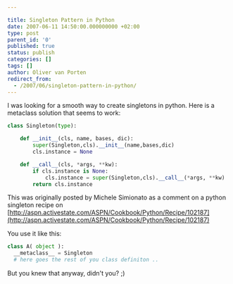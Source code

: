 ```yaml
---

title: Singleton Pattern in Python
date: 2007-06-11 14:50:00.000000000 +02:00
type: post
parent_id: '0'
published: true
status: publish
categories: []
tags: []
author: Oliver van Porten
redirect_from:
  - /2007/06/singleton-pattern-in-python/
---
```

I was looking for a smooth way to create singletons in python. Here is a metaclass solution that seems to work:

``` python
class Singleton(type):

    def __init__(cls, name, bases, dic):
        super(Singleton,cls).__init__(name,bases,dic)
        cls.instance = None

    def __call__(cls, *args, **kw):
        if cls.instance is None:
            cls.instance = super(Singleton,cls).__call__(*args, **kw)
        return cls.instance
```

This was originally posted by Michele Simionato as a comment on a python singleton recipe on [http://aspn.activestate.com/ASPN/Cookbook/Python/Recipe/102187](http://aspn.activestate.com/ASPN/Cookbook/Python/Recipe/102187)

You use it like this:

``` python 
class A( object ):
  __metaclass__ = Singleton
  # here goes the rest of you class definiton ..
```

But you knew that anyway, didn't you? ;)